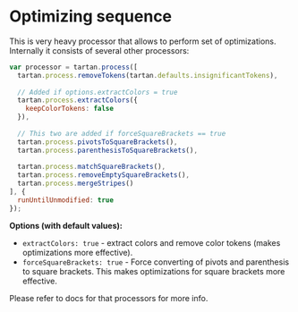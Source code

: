 # Optimizing sequence

This is very heavy processor that allows to perform set of optimizations.
Internally it consists of several other processors:
```javascript
var processor = tartan.process([
  tartan.process.removeTokens(tartan.defaults.insignificantTokens),
  
  // Added if options.extractColors = true
  tartan.process.extractColors({
    keepColorTokens: false
  }),
  
  // This two are added if forceSquareBrackets == true
  tartan.process.pivotsToSquareBrackets(),
  tartan.process.parenthesisToSquareBrackets(),
 
  tartan.process.matchSquareBrackets(),
  tartan.process.removeEmptySquareBrackets(),
  tartan.process.mergeStripes()
], {
  runUntilUnmodified: true
});
```

**Options (with default values):**
* `extractColors: true` - extract colors and remove color tokens (makes 
optimizations more effective).
* `forceSquareBrackets: true` - Force converting of pivots and parenthesis to 
square brackets. This makes optimizations for square brackets more effective.  

Please refer to docs for that processors for more info.
